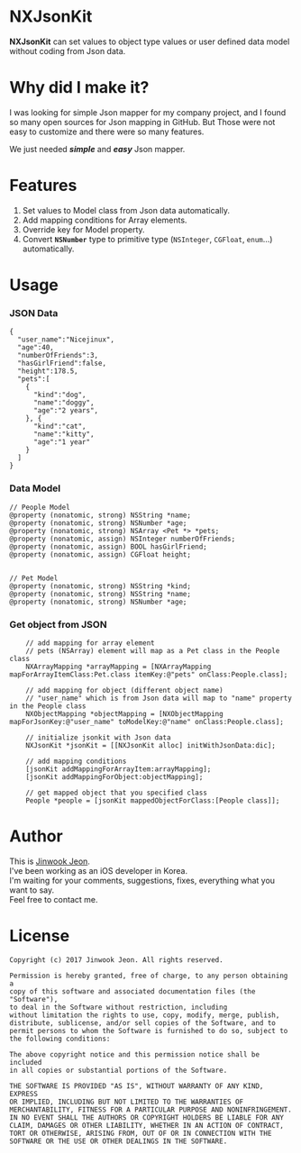 # NXJsonKit

**NXJsonKit** can set values to object type values or user defined data model without coding from Json data.  



# Why did I make it?

I was looking for simple Json mapper for my company project, and I found so many open sources for Json mapping in GitHub. But Those were not easy to customize and there were so many features.  

We just needed ***simple*** and ***easy*** Json mapper.  



# Features

1. Set values to Model class from Json data automatically.
2. Add mapping conditions for Array elements.
3. Override key for Model property.
4. Convert **`NSNumber`** type to primitive type (`NSInteger`, `CGFloat`, `enum`...) automatically.  


# Usage

### JSON Data

```objc
{
  "user_name":"Nicejinux",
  "age":40,
  "numberOfFriends":3,
  "hasGirlFriend":false,
  "height":178.5,
  "pets":[
    {
      "kind":"dog",
      "name":"doggy",
      "age":"2 years",
    }, {
      "kind":"cat",
      "name":"kitty",
      "age":"1 year"
    }
  ]
}
```



### Data Model

```objc
// People Model
@property (nonatomic, strong) NSString *name;
@property (nonatomic, strong) NSNumber *age;
@property (nonatomic, strong) NSArray <Pet *> *pets;
@property (nonatomic, assign) NSInteger numberOfFriends;
@property (nonatomic, assign) BOOL hasGirlFriend;
@property (nonatomic, assign) CGFloat height;


// Pet Model
@property (nonatomic, strong) NSString *kind;
@property (nonatomic, strong) NSString *name;
@property (nonatomic, strong) NSNumber *age;
```



### Get object from JSON

```objc
	// add mapping for array element
	// pets (NSArray) element will map as a Pet class in the People class
	NXArrayMapping *arrayMapping = [NXArrayMapping mapForArrayItemClass:Pet.class itemKey:@"pets" onClass:People.class];

	// add mapping for object (different object name)
	// "user_name" which is from Json data will map to "name" property in the People class 
    NXObjectMapping *objectMapping = [NXObjectMapping mapForJsonKey:@"user_name" toModelKey:@"name" onClass:People.class];

	// initialize jsonkit with Json data
    NXJsonKit *jsonKit = [[NXJsonKit alloc] initWithJsonData:dic];

	// add mapping conditions
    [jsonKit addMappingForArrayItem:arrayMapping];
    [jsonKit addMappingForObject:objectMapping];

	// get mapped object that you specified class
	People *people = [jsonKit mappedObjectForClass:[People class]];
```



# Author

This is [Jinwook Jeon](http://Nicejinux.NET).  
I've been working as an iOS developer in Korea.   
I'm waiting for your comments, suggestions, fixes, everything what you want to say.  
Feel free to contact me.    



# License

	Copyright (c) 2017 Jinwook Jeon. All rights reserved.

	Permission is hereby granted, free of charge, to any person obtaining a
	copy of this software and associated documentation files (the "Software"),
	to deal in the Software without restriction, including
	without limitation the rights to use, copy, modify, merge, publish,
	distribute, sublicense, and/or sell copies of the Software, and to
	permit persons to whom the Software is furnished to do so, subject to
	the following conditions:
	
	The above copyright notice and this permission notice shall be included
	in all copies or substantial portions of the Software.
	
	THE SOFTWARE IS PROVIDED "AS IS", WITHOUT WARRANTY OF ANY KIND, EXPRESS
	OR IMPLIED, INCLUDING BUT NOT LIMITED TO THE WARRANTIES OF
	MERCHANTABILITY, FITNESS FOR A PARTICULAR PURPOSE AND NONINFRINGEMENT.
	IN NO EVENT SHALL THE AUTHORS OR COPYRIGHT HOLDERS BE LIABLE FOR ANY
	CLAIM, DAMAGES OR OTHER LIABILITY, WHETHER IN AN ACTION OF CONTRACT,
	TORT OR OTHERWISE, ARISING FROM, OUT OF OR IN CONNECTION WITH THE
	SOFTWARE OR THE USE OR OTHER DEALINGS IN THE SOFTWARE.
